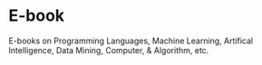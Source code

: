 # E-book
E-books on Programming Languages, Machine Learning, Artifical Intelligence, Data Mining, Computer, & Algorithm, etc.
